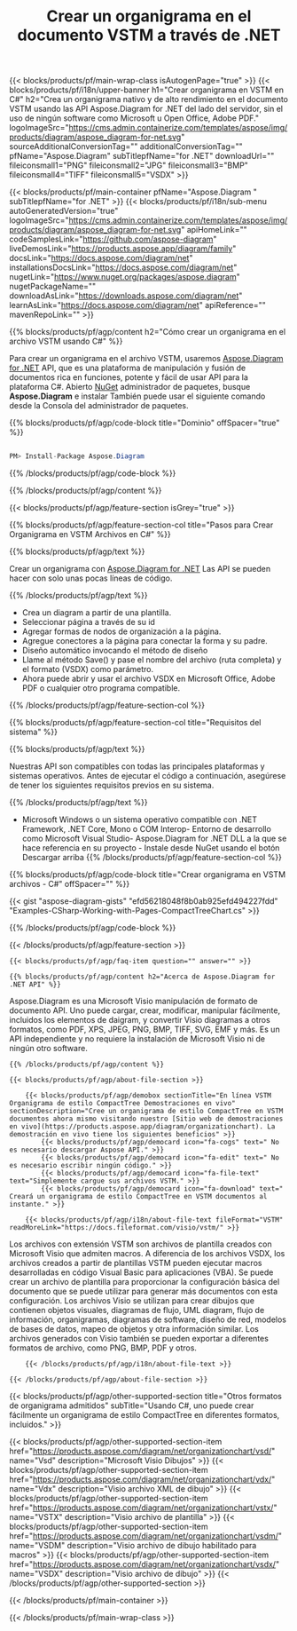 ﻿---
title: Crear un organigrama en el documento VSTM a través de .NET 
weight: 3050
url: /es/net/organizationchart/vstm/ 
description: C# código fuente para crear un organigrama en el archivo vstm en .NET Framework, .NET Core, Mono Platforms.
---
{{< blocks/products/pf/main-wrap-class isAutogenPage="true" >}}
{{< blocks/products/pf/i18n/upper-banner h1="Crear organigrama en VSTM en C#" h2="Crea un organigrama nativo y de alto rendimiento en el documento VSTM usando las API Aspose.Diagram for .NET del lado del servidor, sin el uso de ningún software como Microsoft u Open Office, Adobe PDF." logoImageSrc="https://cms.admin.containerize.com/templates/aspose/img/products/diagram/aspose_diagram-for-net.svg" sourceAdditionalConversionTag="" additionalConversionTag="" pfName="Aspose.Diagram" subTitlepfName="for .NET" downloadUrl="" fileiconsmall1="PNG" fileiconsmall2="JPG" fileiconsmall3="BMP" fileiconsmall4="TIFF" fileiconsmall5="VSDX" >}}

{{< blocks/products/pf/main-container pfName="Aspose.Diagram " subTitlepfName="for .NET" >}}
{{< blocks/products/pf/i18n/sub-menu autoGeneratedVersion="true" logoImageSrc="https://cms.admin.containerize.com/templates/aspose/img/products/diagram/aspose_diagram-for-net.svg" apiHomeLink="" codeSamplesLink="https://github.com/aspose-diagram" liveDemosLink="https://products.aspose.app/diagram/family" docsLink="https://docs.aspose.com/diagram/net" installationsDocsLink="https://docs.aspose.com/diagram/net" nugetLink="https://www.nuget.org/packages/aspose.diagram" nugetPackageName="" downloadAsLink="https://downloads.aspose.com/diagram/net" learnAsLink="https://docs.aspose.com/diagram/net" apiReference="" mavenRepoLink="" >}}

{{% blocks/products/pf/agp/content h2="Cómo crear un organigrama en el archivo VSTM usando C#" %}}

 Para crear un organigrama en el archivo VSTM, usaremos
 [Aspose.Diagram for .NET](https://products.aspose.com/diagram/net) 
 API, que es una plataforma de manipulación y fusión de documentos rica en funciones, potente y fácil de usar API para la plataforma C#. Abierto
 [NuGet](https://www.nuget.org/packages/aspose.diagram) 
 administrador de paquetes, busque
 **Aspose.Diagram** 
 e instalar También puede usar el siguiente comando desde la Consola del administrador de paquetes.

{{% blocks/products/pf/agp/code-block title="Dominio" offSpacer="true" %}}

```cs

PM> Install-Package Aspose.Diagram


```

{{% /blocks/products/pf/agp/code-block %}}

{{% /blocks/products/pf/agp/content %}}

{{< blocks/products/pf/agp/feature-section isGrey="true" >}}

{{% blocks/products/pf/agp/feature-section-col title="Pasos para Crear Organigrama en VSTM Archivos en C#" %}}

{{% blocks/products/pf/agp/text %}}

 Crear un organigrama con
 [Aspose.Diagram for .NET](https://products.aspose.com/diagram/net) 
 Las API se pueden hacer con solo unas pocas líneas de código.

{{% /blocks/products/pf/agp/text %}}

+ Crea un diagram a partir de una plantilla.
+ Seleccionar página a través de su id
+ Agregar formas de nodos de organización a la página.
+ Agregue conectores a la página para conectar la forma y su padre.
+ Diseño automático invocando el método de diseño
+ Llame al método Save() y pase el nombre del archivo (ruta completa) y el formato (VSDX) como parámetro.
+ Ahora puede abrir y usar el archivo VSDX en Microsoft Office, Adobe PDF o cualquier otro programa compatible.

{{% /blocks/products/pf/agp/feature-section-col %}}

{{% blocks/products/pf/agp/feature-section-col title="Requisitos del sistema" %}}

{{% blocks/products/pf/agp/text %}}

 Nuestras API son compatibles con todas las principales plataformas y sistemas operativos. Antes de ejecutar el código a continuación, asegúrese de tener los siguientes requisitos previos en su sistema.

{{% /blocks/products/pf/agp/text %}}

- Microsoft Windows o un sistema operativo compatible con .NET Framework, .NET Core, Mono o COM Interop- Entorno de desarrollo como Microsoft Visual Studio- Aspose.Diagram for .NET DLL a la que se hace referencia en su proyecto - Instale desde NuGet usando el botón Descargar arriba
{{% /blocks/products/pf/agp/feature-section-col %}}

{{% blocks/products/pf/agp/code-block title="Crear organigrama en VSTM archivos - C#" offSpacer="" %}}

{{< gist "aspose-diagram-gists" "efd56218048f8b0ab925efd494227fdd" "Examples-CSharp-Working-with-Pages-CompactTreeChart.cs" >}}


{{% /blocks/products/pf/agp/code-block %}}

{{< /blocks/products/pf/agp/feature-section >}}

    {{< blocks/products/pf/agp/faq-item question="" answer="" >}}


<!-- aboutfile Starts -->

    {{% blocks/products/pf/agp/content h2="Acerca de Aspose.Diagram for .NET API" %}}

 Aspose.Diagram es una Microsoft Visio manipulación de formato de documento API. Uno puede cargar, crear, modificar, manipular fácilmente, incluidos los elementos de daigram, y convertir Visio diagramas a otros formatos, como PDF, XPS, JPEG, PNG, BMP, TIFF, SVG, EMF y más. Es un API independiente y no requiere la instalación de Microsoft Visio ni de ningún otro software.  



    {{% /blocks/products/pf/agp/content %}}
    
    {{< blocks/products/pf/agp/about-file-section >}}
    
        {{< blocks/products/pf/agp/demobox sectionTitle="En línea VSTM Organigrama de estilo CompactTree Demostraciones en vivo" sectionDescription="Cree un organigrama de estilo CompactTree en VSTM documentos ahora mismo visitando nuestro [Sitio web de demostraciones en vivo](https://products.aspose.app/diagram/organizationchart). La demostración en vivo tiene los siguientes beneficios" >}}
            {{< blocks/products/pf/agp/democard icon="fa-cogs" text=" No es necesario descargar Aspose API." >}}
            {{< blocks/products/pf/agp/democard icon="fa-edit" text=" No es necesario escribir ningún código." >}}
            {{< blocks/products/pf/agp/democard icon="fa-file-text" text="Simplemente cargue sus archivos VSTM." >}}
            {{< blocks/products/pf/agp/democard icon="fa-download" text=" Creará un organigrama de estilo CompactTree en VSTM documentos al instante." >}}
    
        {{< blocks/products/pf/agp/i18n/about-file-text fileFormat="VSTM" readMoreLink="https://docs.fileformat.com/visio/vstm/" >}}
Los archivos con extensión VSTM son archivos de plantilla creados con Microsoft Visio que admiten macros. A diferencia de los archivos VSDX, los archivos creados a partir de plantillas VSTM pueden ejecutar macros desarrolladas en código Visual Basic para aplicaciones (VBA). Se puede crear un archivo de plantilla para proporcionar la configuración básica del documento que se puede utilizar para generar más documentos con esta configuración. Los archivos Visio se utilizan para crear dibujos que contienen objetos visuales, diagramas de flujo, UML diagram, flujo de información, organigramas, diagramas de software, diseño de red, modelos de bases de datos, mapeo de objetos y otra información similar. Los archivos generados con Visio también se pueden exportar a diferentes formatos de archivo, como PNG, BMP, PDF y otros. 

        {{< /blocks/products/pf/agp/i18n/about-file-text >}}
    
    {{< /blocks/products/pf/agp/about-file-section >}}

<!-- aboutfile Ends -->

{{< blocks/products/pf/agp/other-supported-section title="Otros formatos de organigrama admitidos" subTitle="Usando C#, uno puede crear fácilmente un organigrama de estilo CompactTree en diferentes formatos, incluidos." >}}

{{< blocks/products/pf/agp/other-supported-section-item href="https://products.aspose.com/diagram/net/organizationchart/vsd/" name="Vsd" description="Microsoft Visio Dibujos" >}}
{{< blocks/products/pf/agp/other-supported-section-item href="https://products.aspose.com/diagram/net/organizationchart/vdx/" name="Vdx" description="Visio archivo XML de dibujo" >}}
{{< blocks/products/pf/agp/other-supported-section-item href="https://products.aspose.com/diagram/net/organizationchart/vstx/" name="VSTX" description="Visio archivo de plantilla" >}}
{{< blocks/products/pf/agp/other-supported-section-item href="https://products.aspose.com/diagram/net/organizationchart/vsdm/" name="VSDM" description="Visio archivo de dibujo habilitado para macros" >}}
{{< blocks/products/pf/agp/other-supported-section-item href="https://products.aspose.com/diagram/net/organizationchart/vsdx/" name="VSDX" description="Visio archivo de dibujo" >}}
{{< /blocks/products/pf/agp/other-supported-section >}}

{{< /blocks/products/pf/main-container >}}
    
{{< /blocks/products/pf/main-wrap-class >}}